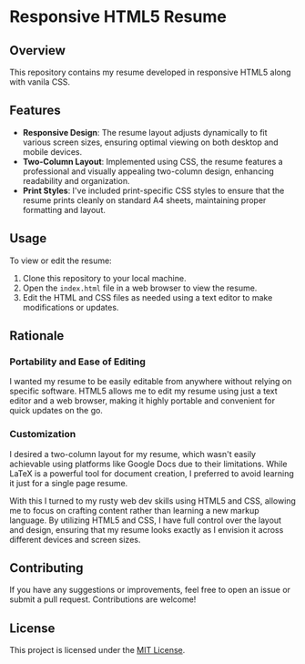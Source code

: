# Responsive HTML5 Resume

## Overview

This repository contains my resume developed in responsive HTML5 along with vanila CSS.

## Features

- **Responsive Design**: The resume layout adjusts dynamically to fit various screen sizes, ensuring optimal viewing on both desktop and mobile devices.
- **Two-Column Layout**: Implemented using CSS, the resume features a professional and visually appealing two-column design, enhancing readability and organization.
- **Print Styles**: I've included print-specific CSS styles to ensure that the resume prints cleanly on standard A4 sheets, maintaining proper formatting and layout.

## Usage

To view or edit the resume:

1. Clone this repository to your local machine.
2. Open the `index.html` file in a web browser to view the resume.
3. Edit the HTML and CSS files as needed using a text editor to make modifications or updates.

## Rationale

### Portability and Ease of Editing

I wanted my resume to be easily editable from anywhere without relying on specific software. HTML5 allows me to edit my resume using just a text editor and a web browser, making it highly portable and convenient for quick updates on the go.

### Customization

I desired a two-column layout for my resume, which wasn't easily achievable using platforms like Google Docs due to their limitations. While LaTeX is a powerful tool for document creation, I preferred to avoid learning it just for a single page resume. 

With this I turned to my rusty web dev skills using HTML5 and CSS, allowing me to focus on crafting content rather than learning a new markup language. By utilizing HTML5 and CSS, I have full control over the layout and design, ensuring that my resume looks exactly as I envision it across different devices and screen sizes.

## Contributing

If you have any suggestions or improvements, feel free to open an issue or submit a pull request. Contributions are welcome!

## License

This project is licensed under the [MIT License](LICENSE).
